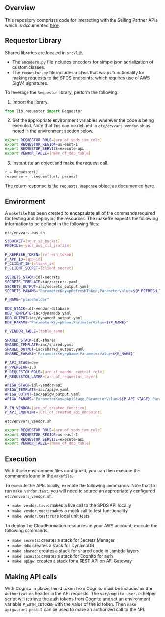 ## Overview
This repository comprises code for interacting with the Selling Partner APIs which is documented [here](https://github.com/amzn/selling-partner-api-docs/blob/main/guides/en-US/developer-guide/SellingPartnerApiDeveloperGuide.md).

## Requestor Library
Shared libraries are located in `src/lib`.
* The `encoders.py` file includes encoders for simple json serialization of custom classes.
* The `requestor.py` file includes a class that wraps functionality for making requests to the SPDS endpoints, which requires use of AWS SigV4 signatures.

To leverage the `Requestor` library, perform the following:

1. Import the library.

```python
from lib.requestor import Requestor
```

2. Set the appropriate environment variables wherever the code is being executed. Note that this can be defined in `etc/envvars_vendor.sh` as noted in the environment section below.

```bash
export REQUESTOR_ROLE=[arn_of_spds_iam_role]
export REQUESTOR_REGION=us-east-1
export REQUESTOR_SERVICE=execute-api
export VENDOR_TABLE=[name_of_ddb_table]
```

3. Instantiate an object and make the request call.

```python
r = Requestor()
response = r.request(url, params)
```

The return response is the `requests.Response` object as documented [here](https://docs.python-requests.org/en/latest/api/#requests.Response).


## Environment
A `makefile` has been created to encapsulate all of the commands required for testing and deploying the resources. The makefile expects the following information to be defined in the following files:

`etc/envvars_aws.sh`

```bash
S3BUCKET=[your_s3_bucket]
PROFILE=[your_aws_cli_profile]

P_REFRESH_TOKEN=[refresh_token]
P_APP_ID=[app_id]
P_CLIENT_ID=[client_id]
P_CLIENT_SECRET=[client_secret]

SECRETS_STACK=idl-secrets
SECRETS_TEMPLATE=iac/secrets.yaml
SECRETS_OUTPUT=iac/secrets_output.yaml
SECRETS_PARAMS="ParameterKey=pRefreshToken,ParameterValue=${P_REFRESH_TOKEN} ParameterKey=pAppId,ParameterValue=${P_APP_ID} ParameterKey=pClientId,ParameterValue=${P_CLIENT_ID} ParameterKey=pClientSecret,ParameterValue=${P_CLIENT_SECRET}"

P_NAME="placeholder"

DDB_STACK=idl-vendor-database
DDB_TEMPLATE=iac/dynamodb.yaml
DDB_OUTPUT=iac/dynamodb_output.yaml
DDB_PARAMS="ParameterKey=pName,ParameterValue=${P_NAME}"

P_VENDOR_TABLE=[table_name]

SHARED_STACK=idl-shared
SHARED_TEMPLATE=iac/shared.yaml
SHARED_OUTPUT=iac/shared_output.yaml
SHARED_PARAMS="ParameterKey=pName,ParameterValue=${P_NAME}"

P_API_STAGE=dev
P_PVERSION=1.0
P_REQUESTOR_ROLE=[arn_of_vendor_central_role]
P_REQUESTOR_LAYER=[arn_of_requestor_layer]

APIGW_STACK=idl-vendor-api
APIGW_TEMPLATE=iac/apigw.yaml
APIGW_OUTPUT=iac/apigw_output.yaml
APIGW_PARAMS="ParameterKey=pApiStage,ParameterValue=${P_API_STAGE} ParameterKey=pPayloadVersion,ParameterValue=${P_PVERSION} ParameterKey=pVendorTable,ParameterValue=${P_VENDOR_TABLE} ParameterKey=pRequestorRole,ParameterValue=${P_REQUESTOR_ROLE} ParameterKey=pRequestorLayer,ParameterValue=${P_REQUESTOR_LAYER}"

P_FN_VENDOR=[arn_of_created_function]
P_API_ENDPOINT=[url_of_created_api_endpoint]
```

`etc/envvars_vendor.sh`

```bash
export REQUESTOR_ROLE=[arn_of_spds_iam_role]
export REQUESTOR_REGION=us-east-1
export REQUESTOR_SERVICE=execute-api
export VENDOR_TABLE=[name_of_ddb_table]
```

## Execution
With those environment files configured, you can then execute the commands found in the `makefile`.

To execute the APIs locally, execute the following commands. Note that to run `make vendor.test`, you will need to source an appropriately configured `etc/envvars_vendor.sh`.

* `make vendor.live`: makes a live call to the SPDS API locally
* `make vendor.mock`: makes a mock call to test functionality
* `make vendor.test`: runs local unit tests

To deploy the CloudFormation resources in your AWS account, execute the following commands.

* `make secrets`: creates a stack for Secrets Manager
* `make ddb`: creates a stack for DynamoDB
* `make shared`: creates a stack for shared code in Lambda layers
* `make cognito`: creates a stack for Cognito for auth
* `make apigw`: creates a stack for a REST API on API Gateway

## Making API calls
With Cognito in place, the id token from Cognito must be included as the `Authorization` header in the API requests. The `var/cognito_user.sh` helper script will retrieve the auth tokens from Cognito and set an environment variable `P_AUTH_IDTOKEN` with the value of the id token. Then `make apigw.curl.post.2` can be used to make an authorized call to the API.
